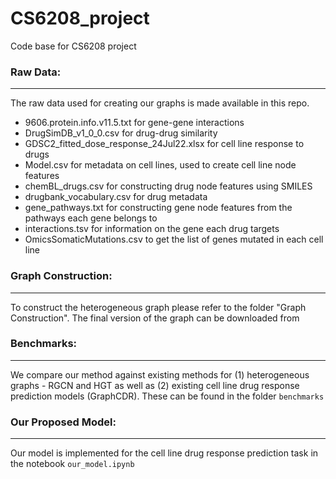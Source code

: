 # CS6208_project
Code base for CS6208 project

### Raw Data:
------------
The raw data used for creating our graphs is made available in this repo.

* 9606.protein.info.v11.5.txt for gene-gene interactions
* DrugSimDB_v1_0_0.csv for drug-drug similarity
* GDSC2_fitted_dose_response_24Jul22.xlsx for cell line response to drugs
* Model.csv for metadata on cell lines, used to create cell line node features
* chemBL_drugs.csv for constructing drug node features using SMILES
* drugbank_vocabulary.csv for drug metadata
* gene_pathways.txt for constructing gene node features from the pathways each gene belongs to
* interactions.tsv for information on the gene each drug targets
* OmicsSomaticMutations.csv to get the list of genes mutated in each cell line

### Graph Construction:
----------------------
To construct the heterogeneous graph please refer to the folder "Graph Construction". The final version of the graph can be downloaded from 

### Benchmarks:
--------------
We compare our method against existing methods for (1) heterogeneous graphs - RGCN and HGT as well as (2) existing cell line drug response prediction models (GraphCDR). These can be found in the folder `benchmarks`

### Our Proposed Model:
----------------------
Our model is implemented for the cell line drug response prediction task in the notebook `our_model.ipynb`
